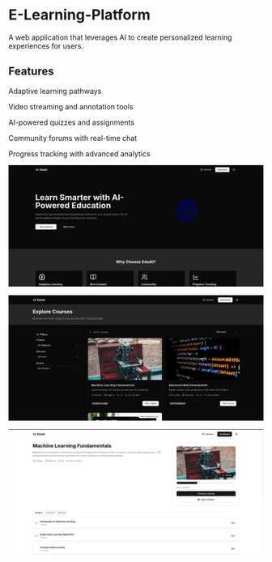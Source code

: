 # E-Learning-Platform

A web application that leverages AI to create personalized learning experiences for users.

## Features

Adaptive learning pathways

Video streaming and annotation tools

AI-powered quizzes and assignments

Community forums with real-time chat

Progress tracking with advanced analytics

![E-Learning-Platform](Demo%20Image/eduai.png)

![E-Learning-Platform](Demo%20Image/EDU.png)

![E-Learning-Platform](Demo%20Image/edul.png)
